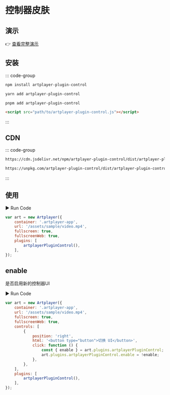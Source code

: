 # 控制器皮肤

## 演示

👉 [查看完整演示](https://artplayer.org/?libs=./uncompiled/artplayer-plugin-control/index.js&example=control)

## 安装

::: code-group

```bash [npm]
npm install artplayer-plugin-control
```

```bash [yarn]
yarn add artplayer-plugin-control
```

```bash [pnpm]
pnpm add artplayer-plugin-control
```

```html [script]
<script src="path/to/artplayer-plugin-control.js"></script>
```

:::

## CDN

::: code-group

```bash [jsdelivr.net]
https://cdn.jsdelivr.net/npm/artplayer-plugin-control/dist/artplayer-plugin-control.js
```

```bash [unpkg.com]
https://unpkg.com/artplayer-plugin-control/dist/artplayer-plugin-control.js
```

:::

## 使用

<div className="run-code" data-libs="./uncompiled/artplayer-plugin-control/index.js">
    ▶ Run Code
</div>

```js
var art = new Artplayer({
    container: '.artplayer-app',
    url: '/assets/sample/video.mp4',
    fullscreen: true,
    fullscreenWeb: true,
    plugins: [
        artplayerPluginControl(),
    ],
});
```

## enable

是否启用新的控制器UI

<div className="run-code" data-libs="./uncompiled/artplayer-plugin-control/index.js">
    ▶ Run Code
</div>

```js
var art = new Artplayer({
    container: '.artplayer-app',
    url: '/assets/sample/video.mp4',
    fullscreen: true,
    fullscreenWeb: true,
    controls: [
        {
            position: 'right',
            html: '<button type="button">切换 UI</button>',
            click: function () {
                const { enable } = art.plugins.artplayerPluginControl;
                art.plugins.artplayerPluginControl.enable = !enable;
            },
        },
    ],
    plugins: [
        artplayerPluginControl(),
    ],
});
```
